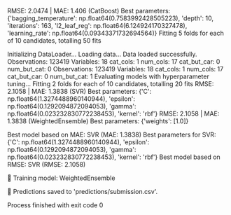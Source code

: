 RMSE: 2.0474 | MAE: 1.406 (CatBoost)
Best parameters: {'bagging_temperature': np.float64(0.7583992428505223), 'depth': 10, 'iterations': 163, 'l2_leaf_reg': np.float64(6.124924170327478), 'learning_rate': np.float64(0.09343371732694564)}
Fitting 5 folds for each of 10 candidates, totalling 50 fits



Initializing DataLoader...
Loading data...
Data loaded successfully.
Observations: 123419
Variables: 18
cat_cols: 1
num_cols: 17
cat_but_car: 0
num_but_cat: 0
Observations: 123419
Variables: 18
cat_cols: 1
num_cols: 17
cat_but_car: 0
num_but_cat: 1
Evaluating models with hyperparameter tuning...
Fitting 2 folds for each of 10 candidates, totalling 20 fits
RMSE: 2.1058 | MAE: 1.3838 (SVR)
Best parameters: {'C': np.float64(1.3274488960140944), 'epsilon': np.float64(0.1292094872094053), 'gamma': np.float64(0.023232830772238453), 'kernel': 'rbf'}
RMSE: 2.1058 | MAE: 1.3838 (WeightedEnsemble)
Best parameters: {'weights': [1.0]}

Best model based on MAE: SVR (MAE: 1.3838)
Best parameters for SVR: {'C': np.float64(1.3274488960140944), 'epsilon': np.float64(0.1292094872094053), 'gamma': np.float64(0.023232830772238453), 'kernel': 'rbf'}
Best model based on RMSE: SVR (RMSE: 2.1058)

🔧 Training model: WeightedEnsemble

📁 Predictions saved to 'predictions/submission.csv'.

Process finished with exit code 0